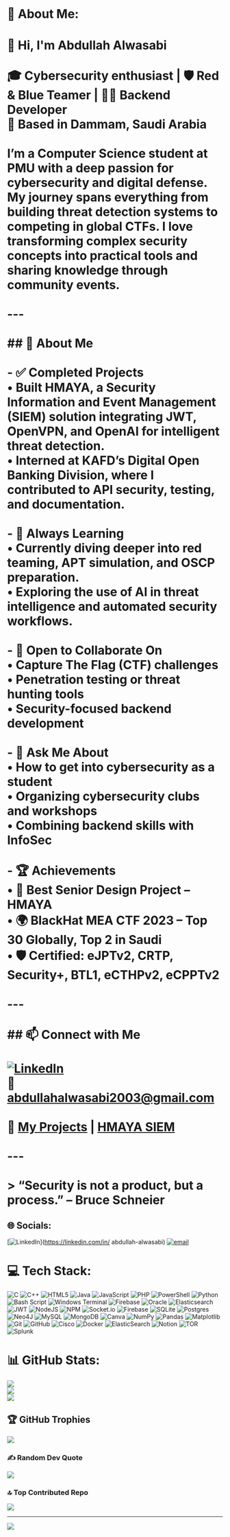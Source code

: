 # 💫 About Me:
# 👋 Hi, I'm Abdullah Alwasabi<br><br>🎓 Cybersecurity enthusiast | 🛡️ Red & Blue Teamer | 👨‍💻 Backend Developer  <br>📍 Based in Dammam, Saudi Arabia<br><br>I’m a Computer Science student at PMU with a deep passion for cybersecurity and digital defense. My journey spans everything from building threat detection systems to competing in global CTFs. I love transforming complex security concepts into practical tools and sharing knowledge through community events.<br><br>---<br><br>## 🚀 About Me<br><br>- ✅ **Completed Projects**  <br>  • Built **HMAYA**, a Security Information and Event Management (SIEM) solution integrating JWT, OpenVPN, and OpenAI for intelligent threat detection.  <br>  • Interned at **KAFD’s Digital Open Banking Division**, where I contributed to API security, testing, and documentation.<br><br>- 🧠 **Always Learning**  <br>  • Currently diving deeper into **red teaming**, **APT simulation**, and **OSCP preparation**.  <br>  • Exploring the use of AI in threat intelligence and automated security workflows.<br><br>- 🤝 **Open to Collaborate On**  <br>  • Capture The Flag (CTF) challenges  <br>  • Penetration testing or threat hunting tools  <br>  • Security-focused backend development<br><br>- 💬 **Ask Me About**  <br>  • How to get into cybersecurity as a student  <br>  • Organizing cybersecurity clubs and workshops  <br>  • Combining backend skills with InfoSec<br><br>- 🏆 **Achievements**  <br>  • 🥇 Best Senior Design Project – HMAYA  <br>  • 🌍 BlackHat MEA CTF 2023 – Top 30 Globally, Top 2 in Saudi  <br>  • 🛡️ Certified: eJPTv2, CRTP, Security+, BTL1, eCTHPv2, eCPPTv2<br><br>---<br><br>## 📫 Connect with Me<br><br>[![LinkedIn](https://img.shields.io/badge/LinkedIn-AbdullahAlwasabi-blue?logo=linkedin)](https://www.linkedin.com/in/abdullah-alwasabi)  <br>📧 abdullahalwasabi2003@gmail.com<br><br>🔗 [My Projects](https://github.com/AMT-ABDULLAH) | [HMAYA SIEM](https://github.com/AMT-ABDULLAH/HMAYA)<br><br>---<br><br>> “Security is not a product, but a process.” – Bruce Schneier  <br>


## 🌐 Socials:
[![LinkedIn](https://img.shields.io/badge/LinkedIn-%230077B5.svg?logo=linkedin&logoColor=white)](https://linkedin.com/in/	abdullah-alwasabi) [![email](https://img.shields.io/badge/Email-D14836?logo=gmail&logoColor=white)](mailto:abdullahalwasabi2003@gmail.com) 

# 💻 Tech Stack:
![C](https://img.shields.io/badge/c-%2300599C.svg?style=for-the-badge&logo=c&logoColor=white) ![C++](https://img.shields.io/badge/c++-%2300599C.svg?style=for-the-badge&logo=c%2B%2B&logoColor=white) ![HTML5](https://img.shields.io/badge/html5-%23E34F26.svg?style=for-the-badge&logo=html5&logoColor=white) ![Java](https://img.shields.io/badge/java-%23ED8B00.svg?style=for-the-badge&logo=openjdk&logoColor=white) ![JavaScript](https://img.shields.io/badge/javascript-%23323330.svg?style=for-the-badge&logo=javascript&logoColor=%23F7DF1E) ![PHP](https://img.shields.io/badge/php-%23777BB4.svg?style=for-the-badge&logo=php&logoColor=white) ![PowerShell](https://img.shields.io/badge/PowerShell-%235391FE.svg?style=for-the-badge&logo=powershell&logoColor=white) ![Python](https://img.shields.io/badge/python-3670A0?style=for-the-badge&logo=python&logoColor=ffdd54) ![Bash Script](https://img.shields.io/badge/bash_script-%23121011.svg?style=for-the-badge&logo=gnu-bash&logoColor=white) ![Windows Terminal](https://img.shields.io/badge/Windows%20Terminal-%234D4D4D.svg?style=for-the-badge&logo=windows-terminal&logoColor=white) ![Firebase](https://img.shields.io/badge/firebase-%23039BE5.svg?style=for-the-badge&logo=firebase) ![Oracle](https://img.shields.io/badge/Oracle-F80000?style=for-the-badge&logo=oracle&logoColor=white) ![Elasticsearch](https://img.shields.io/badge/elasticsearch-%230377CC.svg?style=for-the-badge&logo=elasticsearch&logoColor=white) ![JWT](https://img.shields.io/badge/JWT-black?style=for-the-badge&logo=JSON%20web%20tokens) ![NodeJS](https://img.shields.io/badge/node.js-6DA55F?style=for-the-badge&logo=node.js&logoColor=white) ![NPM](https://img.shields.io/badge/NPM-%23CB3837.svg?style=for-the-badge&logo=npm&logoColor=white) ![Socket.io](https://img.shields.io/badge/Socket.io-black?style=for-the-badge&logo=socket.io&badgeColor=010101) ![Firebase](https://img.shields.io/badge/firebase-a08021?style=for-the-badge&logo=firebase&logoColor=ffcd34) ![SQLite](https://img.shields.io/badge/sqlite-%2307405e.svg?style=for-the-badge&logo=sqlite&logoColor=white) ![Postgres](https://img.shields.io/badge/postgres-%23316192.svg?style=for-the-badge&logo=postgresql&logoColor=white) ![Neo4J](https://img.shields.io/badge/Neo4j-008CC1?style=for-the-badge&logo=neo4j&logoColor=white) ![MySQL](https://img.shields.io/badge/mysql-4479A1.svg?style=for-the-badge&logo=mysql&logoColor=white) ![MongoDB](https://img.shields.io/badge/MongoDB-%234ea94b.svg?style=for-the-badge&logo=mongodb&logoColor=white) ![Canva](https://img.shields.io/badge/Canva-%2300C4CC.svg?style=for-the-badge&logo=Canva&logoColor=white) ![NumPy](https://img.shields.io/badge/numpy-%23013243.svg?style=for-the-badge&logo=numpy&logoColor=white) ![Pandas](https://img.shields.io/badge/pandas-%23150458.svg?style=for-the-badge&logo=pandas&logoColor=white) ![Matplotlib](https://img.shields.io/badge/Matplotlib-%23ffffff.svg?style=for-the-badge&logo=Matplotlib&logoColor=black) ![Git](https://img.shields.io/badge/git-%23F05033.svg?style=for-the-badge&logo=git&logoColor=white) ![GitHub](https://img.shields.io/badge/github-%23121011.svg?style=for-the-badge&logo=github&logoColor=white) ![Cisco](https://img.shields.io/badge/cisco-%23049fd9.svg?style=for-the-badge&logo=cisco&logoColor=black) ![Docker](https://img.shields.io/badge/docker-%230db7ed.svg?style=for-the-badge&logo=docker&logoColor=white) ![ElasticSearch](https://img.shields.io/badge/-ElasticSearch-005571?style=for-the-badge&logo=elasticsearch) ![Notion](https://img.shields.io/badge/Notion-%23000000.svg?style=for-the-badge&logo=notion&logoColor=white) ![TOR](https://img.shields.io/badge/tor-%237E4798.svg?style=for-the-badge&logo=tor-project&logoColor=white) ![Splunk](https://img.shields.io/badge/splunk-%23000000.svg?style=for-the-badge&logo=splunk&logoColor=white)
# 📊 GitHub Stats:
![](https://github-readme-stats.vercel.app/api?username=guzrex&theme=dark&hide_border=false&include_all_commits=true&count_private=true)<br/>
![](https://nirzak-streak-stats.vercel.app/?user=guzrex&theme=dark&hide_border=false)<br/>
![](https://github-readme-stats.vercel.app/api/top-langs/?username=guzrex&theme=dark&hide_border=false&include_all_commits=true&count_private=true&layout=compact)

## 🏆 GitHub Trophies
![](https://github-profile-trophy.vercel.app/?username=guzrex&theme=dark&no-frame=false&no-bg=false&margin-w=4)

### ✍️ Random Dev Quote
![](https://quotes-github-readme.vercel.app/api?type=horizontal&theme=dark)

### 🔝 Top Contributed Repo
![](https://github-contributor-stats.vercel.app/api?username=guzrex&limit=5&theme=dark&combine_all_yearly_contributions=true)

---
[![](https://visitcount.itsvg.in/api?id=guzrex&icon=0&color=0)](https://visitcount.itsvg.in)

<!-- Proudly created with GPRM ( https://gprm.itsvg.in ) -->
